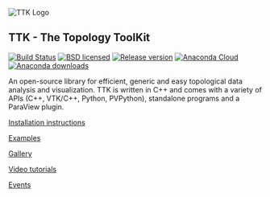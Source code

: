 ![TTK Logo](https://topology-tool-kit.github.io/android-chrome-192x192.png)

## TTK - The Topology ToolKit 

[![Build Status](https://dev.azure.com/topologytoolkit/TTK/_apis/build/status/topology-tool-kit.ttk?branchName=dev)](https://dev.azure.com/topologytoolkit/TTK/_build/latest?definitionId=1&branchName=dev) [![BSD licensed](https://img.shields.io/badge/license-BSD-blue.svg?maxAge=2592000)](https://github.com/topology-tool-kit/ttk/blob/master/LICENSE) [![Release version](https://img.shields.io/github/release/topology-tool-kit/ttk.svg?maxAge=86400)](https://github.com/topology-tool-kit/ttk/releases/latest) [![Anaconda Cloud](https://anaconda.org/conda-forge/topologytoolkit/badges/version.svg)](https://anaconda.org/conda-forge/topologytoolkit) [![Anaconda downloads](https://anaconda.org/conda-forge/topologytoolkit/badges/downloads.svg)](https://anaconda.org/conda-forge/topologytoolkit)


An open-source library for efficient, generic and easy topological data 
analysis and visualization. TTK is written in C++ and comes with a variety of APIs (C++, VTK/C++, Python, PVPython), standalone programs and a ParaView plugin.

[Installation instructions](https://topology-tool-kit.github.io/installation.html)

[Examples](https://topology-tool-kit.github.io/examples/index.html)

[Gallery](https://topology-tool-kit.github.io/gallery.html)

[Video tutorials](https://topology-tool-kit.github.io/tutorials.html)

[Events](https://topology-tool-kit.github.io/events.html)
